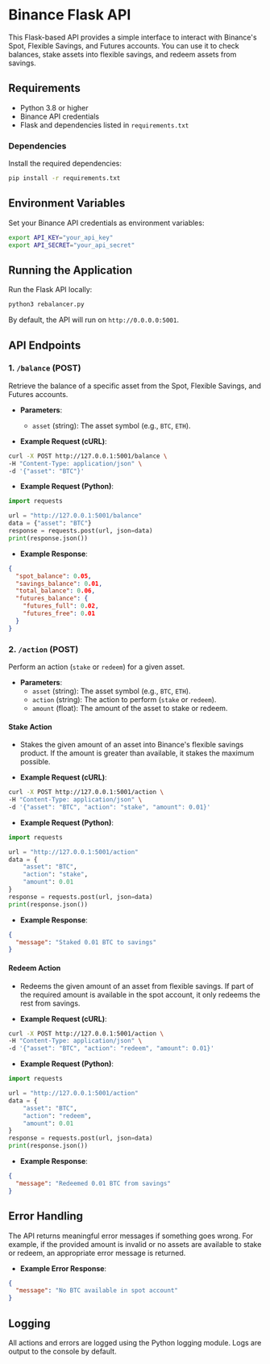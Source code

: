 # Binance Flask API

This Flask-based API provides a simple interface to interact with Binance's Spot, Flexible Savings, and Futures accounts. You can use it to check balances, stake assets into flexible savings, and redeem assets from savings.

## Requirements

- Python 3.8 or higher
- Binance API credentials
- Flask and dependencies listed in `requirements.txt`

### Dependencies

Install the required dependencies:

```bash
pip install -r requirements.txt
```

## Environment Variables

Set your Binance API credentials as environment variables:

```bash
export API_KEY="your_api_key"
export API_SECRET="your_api_secret"
```

## Running the Application

Run the Flask API locally:

```bash
python3 rebalancer.py
```

By default, the API will run on `http://0.0.0.0:5001`.

## API Endpoints

### 1. `/balance` (POST)

Retrieve the balance of a specific asset from the Spot, Flexible Savings, and Futures accounts.

- **Parameters**:
  - `asset` (string): The asset symbol (e.g., `BTC`, `ETH`).
  
- **Example Request (cURL)**:

```bash
curl -X POST http://127.0.0.1:5001/balance \
-H "Content-Type: application/json" \
-d '{"asset": "BTC"}'
```

- **Example Request (Python)**:

```python
import requests

url = "http://127.0.0.1:5001/balance"
data = {"asset": "BTC"}
response = requests.post(url, json=data)
print(response.json())
```

- **Example Response**:

```json
{
  "spot_balance": 0.05,
  "savings_balance": 0.01,
  "total_balance": 0.06,
  "futures_balance": {
    "futures_full": 0.02,
    "futures_free": 0.01
  }
}
```

### 2. `/action` (POST)

Perform an action (`stake` or `redeem`) for a given asset.

- **Parameters**:
  - `asset` (string): The asset symbol (e.g., `BTC`, `ETH`).
  - `action` (string): The action to perform (`stake` or `redeem`).
  - `amount` (float): The amount of the asset to stake or redeem.

#### Stake Action
- Stakes the given amount of an asset into Binance's flexible savings product. If the amount is greater than available, it stakes the maximum possible.

- **Example Request (cURL)**:

```bash
curl -X POST http://127.0.0.1:5001/action \
-H "Content-Type: application/json" \
-d '{"asset": "BTC", "action": "stake", "amount": 0.01}'
```

- **Example Request (Python)**:

```python
import requests

url = "http://127.0.0.1:5001/action"
data = {
    "asset": "BTC",
    "action": "stake",
    "amount": 0.01
}
response = requests.post(url, json=data)
print(response.json())
```

- **Example Response**:

```json
{
  "message": "Staked 0.01 BTC to savings"
}
```

#### Redeem Action
- Redeems the given amount of an asset from flexible savings. If part of the required amount is available in the spot account, it only redeems the rest from savings.

- **Example Request (cURL)**:

```bash
curl -X POST http://127.0.0.1:5001/action \
-H "Content-Type: application/json" \
-d '{"asset": "BTC", "action": "redeem", "amount": 0.01}'
```

- **Example Request (Python)**:

```python
import requests

url = "http://127.0.0.1:5001/action"
data = {
    "asset": "BTC",
    "action": "redeem",
    "amount": 0.01
}
response = requests.post(url, json=data)
print(response.json())
```

- **Example Response**:

```json
{
  "message": "Redeemed 0.01 BTC from savings"
}
```

## Error Handling

The API returns meaningful error messages if something goes wrong. For example, if the provided amount is invalid or no assets are available to stake or redeem, an appropriate error message is returned.

- **Example Error Response**:

```json
{
  "message": "No BTC available in spot account"
}
```

## Logging

All actions and errors are logged using the Python logging module. Logs are output to the console by default.

